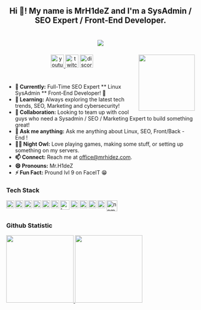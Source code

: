 <h2 align="center">Hi 👋! My name is MrH1deZ and I'm a  SysAdmin / SEO Expert / Front-End Developer.</h2>

###

<br clear="both">
<div align="center">
  <img src="https://profile-counter.glitch.me/MrH1deZ/count.svg?"  />
</div>

###

###

<img align="right" height="150" src="https://static.displate.com/280x392/displate/2014-09-09/a7bb3a27aa56fd0b6b1c23a9293b2db7.jpg"  />

###

<div align="center">
  <a href="https://www.youtube.com/@mr.h1dez" target="_blank">
    <img src="https://img.shields.io/static/v1?message=Youtube&logo=youtube&label=&color=FF0000&logoColor=white&labelColor=&style=for-the-badge" height="35" alt="youtube logo"  />
  </a>
  <img src="https://img.shields.io/static/v1?message=Twitch&logo=twitch&label=&color=9146FF&logoColor=white&labelColor=&style=for-the-badge" height="35" alt="twitch logo"  />
  <a href="https://discord.gg/bMVvFn6ssH" target="_blank">
    <img src="https://img.shields.io/static/v1?message=Discord&logo=discord&label=&color=7289DA&logoColor=white&labelColor=&style=for-the-badge" height="35" alt="discord logo"  />
  </a>
</div>

###

#

- **🔭 Currently:** Full-Time SEO Expert ** Linux SysAdmin ** Front-End Developer! 🚀
- **🌱 Learning:**  Always exploring the latest tech trends, SEO, Marketing and cybersecurity!
- **👯 Collaboration:** Looking to team up with cool guys who need a Sysadmin / SEO / Marketing Expert to build something great!
- **💬 Ask me anything:** Ask me anything about Linux, SEO, Front/Back - End !
- **🕵️‍♂️ Night Owl:** Love playing games, making some stuff, or setting up something on my servers.
- **📫 Connect:** Reach me at [office@mrhidez.com](mailto:office@mrhidez.com).
- **😄 Pronouns:** Mr.H1deZ
- **⚡ Fun Fact:** Pround lvl 9 on FaceIT 😁

### Tech Stack

<a href="#"><img align="left" alt="html" title="html" width="21px" src="https://cdn.jsdelivr.net/gh/devicons/devicon/icons/html5/html5-original.svg" /></a>
<a href="#"><img align="left" alt="css" title="css" width="21px" src="https://cdn.jsdelivr.net/gh/devicons/devicon/icons/css3/css3-original.svg" /></a>
<a href="#"><img align="left" alt="bootstrap" title="bootstrap" width="21px" src="https://cdn.worldvectorlogo.com/logos/bootstrap-icon.svg" /></a>
<a href="#"><img align="left" alt="python" title="python" width="21px" src="https://cdn.worldvectorlogo.com/logos/python-5.svg" /></a>
<a href="#"><img align="left" alt="linux" title="linux" width="21px" src="https://cdn.worldvectorlogo.com/logos/linux-tux.svg" /></a>
<a href="#"><img align="left" alt="git bash" title="git bash" width="21px" src="https://cdn.worldvectorlogo.com/logos/git-bash.svg" /></a>
<a href="#"><img align="left" alt="bash" title="bash" width="25px" src="https://github.com/user-attachments/assets/c63d801e-6268-4ffb-a68f-05a0975300f1" /></a>
<a href="laravel.com"><img align="left" alt="laravel" title="laravel" width="21px" src="https://cdn.worldvectorlogo.com/logos/laravel-2.svg" /></a>
<a href="php.net"><img align="left" alt="php" title="php" width="21px" src="https://cdn.jsdelivr.net/gh/devicons/devicon/icons/php/php-original.svg" /></a>
<a href="#"><img align="left" alt="mysql" title="mysql" width="21px" src="https://github.com/user-attachments/assets/de080acd-91dc-4687-b905-92087eece723" /></a>
<a href="#"><img align="left" alt="Laravel" title="Laravel" width="21px" src="https://upload.wikimedia.org/wikipedia/commons/9/99/Unofficial_JavaScript_logo_2.svg" /></a>
<a href="#"><img align="left" alt="npm" title="npm" width="29px" src="https://cdn.worldvectorlogo.com/logos/npm.svg" /></a>
<br>
<br>
  
### Github Statistic
<p align="left">
<a href="https://github.com/MrH1deZ">
  <img height="180em" src="https://github-readme-stats-eight-theta.vercel.app/api?username=MrH1deZ&show_icons=true&theme=algolia&include_all_commits=true&count_private=true"/>
  <img height="180em" src="https://github-readme-stats-eight-theta.vercel.app/api/top-langs/?username=MrH1deZ&layout=compact&langs_count=8&theme=algolia"/>
</a>
</p>


